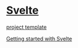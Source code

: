 # [Svelte](https://svelte.dev/)

[project template](https://github.com/sveltejs/template)

[Getting started with Svelte](https://developer.mozilla.org/en-US/docs/Learn/Tools_and_testing/Client-side_JavaScript_frameworks/Svelte_getting_started)
